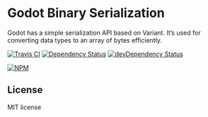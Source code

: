 # Godot Binary Serialization
Godot has a simple serialization API based on Variant. It’s used for converting data types to an array of bytes efficiently.

[![Travis CI](https://travis-ci.org/Pietrum/GodotBS.svg?branch=master)](https://travis-ci.org/Pietrum/GodotBS)
[![Dependency Status](https://david-dm.org/Pietrum/godotbs.svg)](https://david-dm.org/Pietrum/godotbs)
[![devDependency Status](https://david-dm.org/Pietrum/godotbs/dev-status.svg)](https://david-dm.org/Pietrum/godotbs#info=devDependencies)

[![NPM](https://nodei.co/npm/godotbs.png?downloads=true)](https://nodei.co/npm/godotbs/)

## License
MIT license
